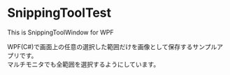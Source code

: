 # SnippingToolTest
This is SnippingToolWindow for WPF

WPF(C#)で画面上の任意の選択した範囲だけを画像として保存するサンプルアプリです。  
マルチモニタでも全範囲を選択するようにしています。
